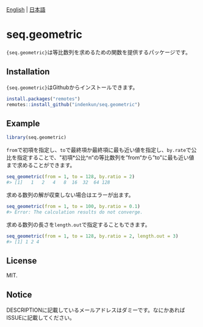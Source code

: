 
<!-- README.md is generated from README.Rmd. Please edit that file -->

[English](README.md) | [日本語](README_JP.md)

# seq.geometric

<!-- badges: start -->

<!-- badges: end -->

`{seq.geometric}`は等比数列を求めるための関数を提供するパッケージです。

## Installation

`{seq.geometric}`はGithubからインストールできます。

``` r
install.packages("remotes")
remotes::install_github("indenkun/seq.geometric")
```

## Example

``` r
library(seq.geometric)
```

`from`で初項を指定し、`to`で最終項か最終項に最も近い値を指定し、`by.rate`で公比を指定することで、"初項\*公比^n“の等比数列を”from“から”to"に最も近い値まで求めることができます。

``` r
seq_geometric(from = 1, to = 128, by.ratio = 2)
#> [1]   1   2   4   8  16  32  64 128
```

求める数列の解が収束しない場合はエラーが出ます。

``` r
seq_geometric(from = 1, to = 100, by.ratio = 0.1)
#> Error: The calculation results do not converge.
```

求める数列の長さを`length.out`で指定することもできます。

``` r
seq_geometric(from = 1, to = 128, by.ratio = 2, length.out = 3)
#> [1] 1 2 4
```

## License

MIT.

## Notice

DESCRIPTIONに記載しているメールアドレスはダミーです。なにかあればISSUEに記載してください。
